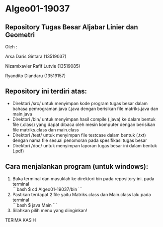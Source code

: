 # Algeo01-19037
## Repository Tugas Besar Aljabar Linier dan Geometri
Oleh :

<p>Arsa Daris Gintara          (13519037)</p>
<p>Nizamixavier Rafif Lutvie   (13519085)</p>
<p>Ryandito Diandaru           (13519157)</p>

## Repository ini terdiri atas:
<ul>
<li>Direktori /src/ untuk menyimpan kode program tugas besar dalam bahasa pemrograman java (.java dengan berisikan file matriks.java dan main.java</li>
<li>Direktori /bin/ untuk menyimpan hasil compile (.java) ke dalam bentuk file (.class) yang dapat dibaca oleh mesin komputer dengan berisikan file matriks.class dan main.class</li>
<li>Direktori /test/ untuk menyimpan file testcase dalam bentuk (.txt) dengan nama file sesuai penomoran pada spesifikasi tugas besar</li>
<li>Direktori /doc/ untuk menyimpan laporan tugas besar ini dalam bentuk (.pdf)</li>
</ul>

## Cara menjalankan program (untuk windows):
<ol>
<li> Buka terminal dan masuklah ke direktori bin pada repository ini. pada terminal</li>
```bash
$ cd Algeo01-19037/bin
```
<li> Pastikan terdapat 2 file yaitu Matriks.class dan Main.class lalu pada terminal</li>
```bash
$ java Main
```
<li> Silahkan pilih menu yang diinginkan! </li>
</ol>

<p> TERIMA KASIH </p>